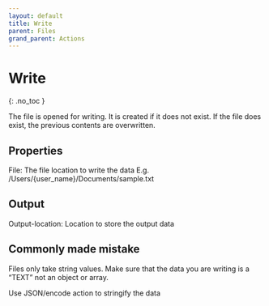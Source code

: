 ```yaml
---
layout: default
title: Write
parent: Files
grand_parent: Actions
---
```


# Write
{: .no_toc }

The file is opened for writing. It is created if it does not exist. If the file does exist, the previous contents are overwritten.

## Properties
File: The file location to write the data
           E.g. /Users/{user_name}/Documents/sample.txt

## Output
Output-location: Location to store the output data

## Commonly made mistake
Files only take string values.  Make sure that the data you are writing is a “TEXT” not an object or array.

Use JSON/encode action to stringify the data
